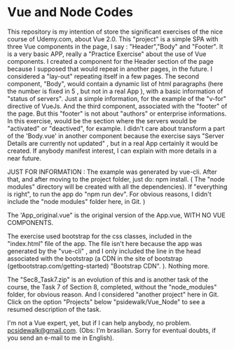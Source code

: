 # Vue and Node Codes
This repository is my intention of store the significant exercises of the nice course of Udemy.com, about Vue 2.0.
This "project" is a simple SPA with three Vue components in the page, I say : "Header","Body" and "Footer".
It is a very basic APP, really a "Practice Exercise" about the use of Vue components.
I created a component for the Header section of the page because I supposed that would repeat in another pages,
in the future. I considered a "lay-out" repeating itself in a few pages.
The second component, "Body", would contain a dynamic list of html paragraphs (here the number is fixed in 5 , but not in a real App ), with a basic information of "status of servers".
Just a simple information, for the example of the "v-for" directive of VueJs.
And the third component, associated with the "footer" of the page. But this "footer" is not about "authors" or
enterprise informations. In this exercise, would be the section where the servers would be "activated" or "deactived",
for example.
I didn't care about transform a part of the 'Body.vue' in another component because the exercise says "Server Details are currently not updated" , but in a real App certainly it would be created.
If anybody manifest interest, I can explain with more details in a near future.

JUST FOR INFORMATION : The example was generated by vue-cli. After that, and after moving to the project folder, just do:
npm install. ( The "node modules" directory will be created with all the dependencies). If "everything is right", to run 
the app do "npm run dev". For obvious reasons, I didn't include the "node modules" folder here, in Git. )

The 'App_original.vue" is the original version of the App.vue, WITH NO VUE COMPONENTS.

The exercise used bootstrap for the css classes, included in the "index.html" file of the app. The file isn't here because the app was generated by the "vue-cli" , and I only included the line in the head associated with the bootstrap (a CDN in the site of bootstrap (getbootstrap.com/getting-started) "Bootstrap CDN". ). Nothing more.

The "Sec8_Task7.zip" is an evolution of this and is another task of the course, the Task 7 of Section 8, completed, without the "node_modules" folder, for obvious reason. And I considered "another project" here in Git. Click on the option "Projects" below "psidewalk/Vue_Node" to see a resumed description of the task.

I'm not a Vue expert, yet, but if I can help anybody, no problem. <pcsidewalk@gmail.com>. (Obs: I'm brasilian. Sorry for eventual doubts, if you send an e-mail to me in English).
